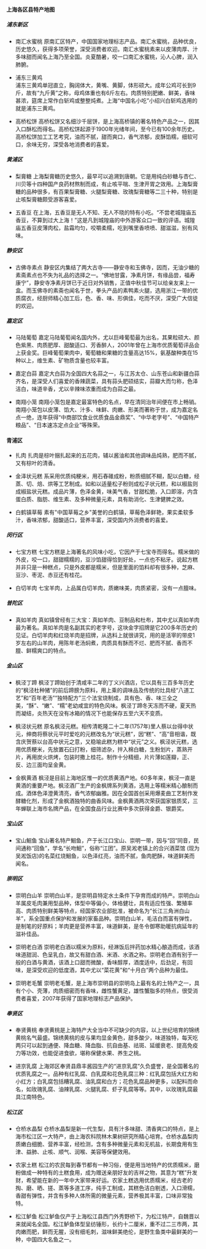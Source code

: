 
#### 上海各区县特产地图

##### 浦东新区
* 南汇水蜜桃
原南汇区特产，中国国家地理标志产品。南汇水蜜桃，品种优良，历史悠久，获得多项荣誉，深受消费者欢迎。南汇水蜜桃素来以皮薄肉厚、汁多味甜而闻名上海乃至全国。炎夏酷暑，咬一口南汇水蜜桃，沁人心脾，润入肺腑。

* 浦东三黄鸡  
浦东三黄鸡单冠直立，胸阔体大，黄嘴、黄脚，体形硕大。成年公鸡可长到9斤，故有“九斤黄”之称，母鸡体重也有6斤左右。肉质特别肥嫩、鲜美，香味甚浓，筵席上常作白斩鸡或整整炖煮。上海“中国名小吃”小绍兴白斩鸡选用的就是浦东三黄鸡。

* 高桥松饼
高桥松饼又名细沙千层饼，是上海高桥镇的著名特色产品之一，因其入口酥松而得名。高桥松饼起源于1900年光绪年间，至今已有100余年历史。高桥松饼加工工艺考究，油而不腻，甜而爽口，香气浓郁，皮酥馅糯，细软可口，余味无穷，深受各地消费者的喜爱。

##### 黄浦区
* 梨膏糖
上海梨膏糖历史悠久，最早可以追溯到唐朝。它是用纯白砂糖与杏仁、川贝等十四种国产良药材熬制而成，有止咳平喘、生津开胃之效用。上海梨膏糖的品种很多，有百果梨膏糖、火腿梨膏糖、玫瑰梨膏糖等二三十种，特别是止咳梨膏糖颇受游客喜爱。

* 五香豆
在上海，五香豆是无人不知、无人不晓的特有小吃。“不尝老城隍庙五香豆，不算到过大上海！”这是凡到城隍庙的中外游客众口一致的评语。城隍庙五香豆皮薄肉松，盐霜均匀，咬嚼柔糯，吃到嘴里香喷喷、甜滋滋，别有风味。

##### 静安区
* 古佛寺素点
静安区内集结了两大古寺——静安寺和玉佛寺，因而，无油少糖的素斋素点也不失为礼品的选择之一。“佛地甘露，净素月饼，有缘品尝，福寿康宁”，静安寺净素月饼已于近日对外销售，正值中秋佳节可以给亲友来上一盒。而玉佛寺的素斋也闻名于世，拳头产品的素鸭素火腿，选用浙江一带的优质腐衣，经厨师精心加工后，色、香、味、形俱佳，吃而不厌，深受广大信徒的欢迎。

##### 嘉定区
* 马陆葡萄
嘉定马陆葡萄闻名国内外，尤以巨峰葡萄最为出名，其果粒硕大、颜色紫黑、肉质肥厚、甜酸适口、芳香醉人，2001年曾在上海市优质葡萄评品会上获金奖。巨峰葡萄果肉中，葡萄糖和果糖的含量高达15%，氨基酸种类在15种以上，维生素、矿物质含量也较丰富。

* 嘉定白蒜
嘉定大白蒜为全国四大名蒜之一，与江苏太仓、山东苍山和新疆白蒜齐名，是深受人们喜爱的香辣蔬菜，具有蒜头肥硕结实，蒜瓣大而匀称，色泽洁白，味道辛香，尤以辛辣味浓重而成为白蒜之最。

* 南翔小笼
南翔小笼包是嘉定最富特色的名点，早在清同治年间便在市上畅销。南翔小笼包以皮薄、馅大、汁多、味鲜、肉嫩、形美而著称于世，成为嘉定名点一绝，连年获得“中商部饮食业优质食品金鼎奖”、“中华老字号”、“中国特产粮品”、“日本速冻定点企业”等殊荣。

#### 青浦区
* 扎肉
扎肉是棕叶捆扎起来的五花肉，辅以酱油和其他调味品炖熟，肥而不腻，又有棕叶的清香。

* 金泽状元糕
系采用优质纯粳米，用石舂碓成粉，粉质细腻不糊，配以白糖，经蒸、切、焙、烘等工艺制成。如和以适量松子粉则成松子状元糕，和以椒盐则成椒盐状元糕。成品片薄，色泽金黄，味美气香，甘甜松脆，入口即溶，内含蛋白质、脂肪、维生素、及多种微量元素，具有助消化、生津健脾之效。

* 白鹤镇草莓
素有"中国草莓之乡"美誉的白鹤镇，草莓色泽鲜艳，果实柔软多汁，香味浓郁，甜酸适口，营养丰富，深受国内外消费者的喜爱。

##### 闵行区
* 七宝方糕
七宝方糕是上海著名的风味小吃，它因产于七宝寺而得名。糯米做的外皮，咬一口，甜甜糯糯的，豆沙馅甜得恰到好处，一点也不粘牙。说起方糕并非只是一种糕点，只是外皮都是糯米，但是里面的馅料却有很多种，芝麻、豆沙、枣泥、赤豆还有桂花。

* 白切羊肉
七宝羊肉，上品属白切羊肉，质嫩味美，肉质紧密，没有一点膻味。

##### 普陀区
* 真如羊肉
真如镇曾经有三大宝：真如羊肉、豆制品和杜布，其中尤以真如羊肉最为著名。真如羊肉是名副其实的老字号，这块金字招牌是它200多年历史的见证。白切羊肉和红烧羊肉是招牌，从选料上就很讲究，用的是活宰的带皮1岁左右的山羊肉，用陈年老汤焖煮，肉质具有酥而不烂、肥而不腻、香而不膻、鲜糯爽口的特点。

##### 金山区
* 枫泾丁蹄
枫泾丁蹄始创于清咸丰二年的丁义兴酒店，它以具有三百多年历史的“枫泾杜种猪”的前后蹄膀为原料，用上乘的调味品及传统的灶具经“八道工艺”和“百年老汤”“独特配方”三个法宝烧制成，具有色、香、味三全之美，“酥”、“嫩”、“糯”老幼咸宜的特色风味。枫泾丁蹄冬天冻而不硬，夏天热而凝结，炎热天在没有冰箱的情况下也能保存五至六天不变质。

* 枫泾状元糕
原名枫泾元糕。相传清乾隆二十二年(1757年)里人蔡以台得中状元，绅商将蔡状元平时爱吃的元糕改名为“状元糕”，因“糕”、“高”音相谐，既含庆贺蔡以台高中状元之意，又稳喻此糕为糕中“状元”之义。枫泾状元糕，选用优质粳米，先放置石臼打粉，细筛滤杂，拌入棉白糖，生粉划片，蒸熟开片，再用炭火烘烤，包装时撒上桂花。制作十分精细，片片薄如莲瓣，正、反、边三面均呈金黄。

* 金枫黄酒
枫泾是目前上海地区惟一的优质黄酒产地。60多年来，枫泾一直是黄酒的重要产地。枫泾酒厂生产的金枫牌系列黄酒，选用上等糯米精心酿制而成。酒体色泽澄黄清亮，香气浓郁幽雅。因在全国首创采用爆麦曲工艺制作发酵糖化剂，形成了金枫酒独特的曲香风味。金枫黄酒两次荣获国家银质奖，三年蝉联上海市名牌产品，在全国食品行业比赛中多次获得金爵、银爵奖。

##### 宝山区
* 宝山鮰鱼
宝山著名特产鮰鱼，产于长江口宝山、崇明一带，因与“回”同音，民间通称“回鱼”，学名“长吻鮰”，俗称“江团”。原吴淞老镇上的合兴酒菜馆 (现为吴淞饭店)的名菜红烧鮰鱼，以色泽红亮，油而不腻，鱼肉肥酥，味道鲜美而闻名。

##### 崇明区
* 崇明白山羊
崇明白山羊，是崇明县特定水土条件下孕育而成的特产。崇明白山羊属皮毛肉兼用型品种，体型中等偏小，体格健壮，具有适应性强、繁殖率高、肉质特别鲜美等特点，经国家农业部批准，被命名为“长江三角洲白山羊”，系全国重点保护和发展的家畜品种。崇明白山羊，毛洁白而富有弹性，是制笔的好原料；羊肉更是营养丰富，味道鲜美，是冬令御寒助暖抗病延年的滋补佳品。

* 崇明老白酒
崇明老白酒以糯米为原料，经淋饭后拌药加水精心酿造而成，该酒味道甜润、色呈乳白，故又有甜白酒、米酒、水酒之称。崇明老白酒有别于一般的白酒与黄酒，该酒上口甜而微酸，香味醇厚，酒度适中，后劲足，有回味，是深受欢迎的低度酒，其中尤以“菜花黄”和“十月白”两个品种为最佳。

* 崇明老毛蟹
崇明老毛蟹，是上海市崇明县的崇明岛上最有名的土特产之一，具有个小、壳薄，肉质细密而有香味，雌性蟹黄足，雄性蟹脂多的特点，很受消费者喜爱，2007年获得了国家地理标志产品保护。

##### 奉贤区
* 奉贤黄桃
奉贤黄桃是上海特产大全当中不可缺少的内容，以上世纪培育的锦绣黄桃名气最盛。锦绣黄桃的皮与果均显金黄色，甜多酸少，味道独特，每天吃两只可以起到通便、降血糖、降血脂、抗自由基、祛斑、延缓衰老、提高免疫力等功效，也能促进食欲，堪称保健水果、养生之桃。

* 进京乳腐
上海郊区奉贤县鼎丰酱园生产的“进京乳腐”久负盛誉，是全国著名的优质乳腐之一。品种有红乳腐、白乳腐和花色乳腐三种：红乳腐包括大红方和小红方；白乳腐包括糟乳腐、油乳腐和白方；花色乳腐品种更多，以配料而命名，如玫瑰乳腐、油辣乳腐、火腿乳腐、虾子乳腐等等。其中，以玫瑰乳腐最具江南特色。

##### 松江区
* 仓桥水晶梨
仓桥水晶梨是新一代生梨，具有汁多味甜、清香爽口的特点，是上海市松江区一大特产，由上海农科院林木果树研究所精心培育。仓桥水晶梨肉质嫩白细脆、营养丰富，经检测，含有多种微量元素和无机盐，长期食用有生津、益肺、止咳、顺气、润喉、美容等保健效用。

* 农家土糕
松江的农民每到春节都有一种习俗，便是用当地特产的优质糯米，磨粉做成一种特有的土糕食用，成为赠送亲朋好友的吉祥之物，其意为“糕”升发财，希望能在新的一年中大家带来好运。农家土糕选用优质糯米，经古老的掏、磨、晒、搓、蒸等多道工序，纯手工制成，其糕色洁白剔透，入口滑糯，香甜有弹性，并含有多种人体所需的微量元素，营养极其丰富，口味非常独特。

* 松江鲈鱼
松江鲈鱼仅产于上海松江县西门外秀野桥下，为松江特产，自魏晋以来就闻名全国。松江鲈鱼体型呈纺锤形，长约十二厘米，重不过二三市两，其肉嫩而肥，鲜而无腥，没有细毛刺，滋味鲜美绝伦，是野生鱼类中最鲜美的一种，中国四大名鱼之一。
